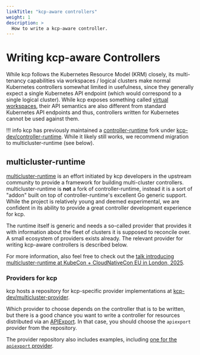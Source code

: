 ```yaml
---
linkTitle: "kcp-aware controllers"
weight: 1
description: >
  How to write a kcp-aware controller.
---
```


# Writing kcp-aware Controllers

While kcp follows the Kubernetes Resource Model (KRM) closely, its multi-tenancy capabilities via workspaces / logical clusters
make normal Kubernetes controllers somewhat limited in usefulness, since they generally expect a single Kubernetes API endpoint
(which would correspond to a single logical cluster). While kcp exposes something called [virtual workspaces](../../concepts/workspaces/virtual-workspaces.md),
their API semantics are also different from standard Kubernetes API endpoints and thus, controllers written for Kubernetes
cannot be used against them.

!!! info
    kcp has previously maintained a [controller-runtime](https://github.com/kubernetes-sigs/controller-runtime) fork under [kcp-dev/controller-runtime](https://github.com/kcp-dev/controller-runtime).
    While it likely still works, we recommend migration to multicluster-runtime (see below).

## multicluster-runtime

[multicluster-runtime](https://github.com/kubernetes-sigs/multicluster-runtime) is an effort initiated by kcp developers in the upstream
community to provide a framework for building multi-cluster controllers. multicluster-runtime is **not** a fork of controller-runtime,
instead it is a sort of "addon" built on top of controller-runtime's excellent Go generic support. While the project is relatively young
and deemed experimental, we are confident in its ability to provide a great controller development experience for kcp.

The runtime itself is generic and needs a so-called provider that provides it with information about the fleet of clusters
it is supposed to reconcile over. A small ecosystem of providers exists already. The relevant provider for writing kcp-aware
controllers is described below.

For more information, also feel free to check out the [talk introducing multicluster-runtime at KubeCon + CloudNativeCon EU in London, 2025](https://www.youtube.com/watch?v=Tz8IcMSY7jw).

### Providers for kcp

kcp hosts a repository for kcp-specific provider implementations at [kcp-dev/multicluster-provider](https://github.com/kcp-dev/multicluster-provider).

Which provider to choose depends on the controller that is to be written, but there is a good chance you want to write a controller for resources
distributed via an [APIExport](../../concepts/apis/exporting-apis.md). In that case, you should choose the `apiexport` provider from the repository.

The provider repository also includes examples, including [one for the `apiexport` provider](https://github.com/kcp-dev/multicluster-provider/tree/main/examples/apiexport).
